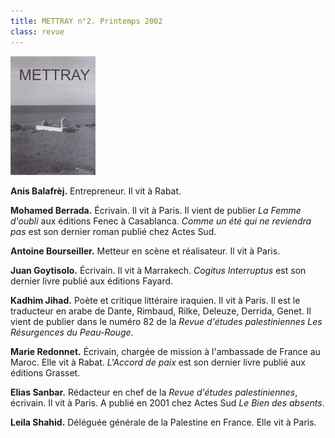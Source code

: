 ```yaml
---
title: METTRAY n°2. Printemps 2002
class: revue
---
```


<img class="right" src="/files/gd_mettray2.gif" alt="METTRAY n°2. Printemps 2002.">

**Anis Balafrèj.** Entrepreneur. Il vit à Rabat.

**Mohamed Berrada.** Écrivain. Il vit à Paris. Il vient de publier *La Femme d'oubli* aux éditions Fenec à Casablanca. *Comme un été qui ne reviendra pas* est son dernier roman publié chez Actes Sud.

**Antoine Bourseiller.** Metteur en scène et réalisateur. Il vit à Paris.

**Juan Goytisolo.** Écrivain. Il vit à Marrakech. *Cogitus Interruptus* est son dernier livre publié aux éditions Fayard.

**Kadhim Jihad.** Poète et critique littéraire iraquien. Il vit à Paris. Il est le traducteur en arabe de Dante, Rimbaud, Rilke, Deleuze, Derrida, Genet. Il vient de publier dans le numéro 82 de la *Revue d'études palestiniennes* *Les Résurgences du Peau-Rouge*.

**Marie Redonnet.** Écrivain, chargée de mission à l'ambassade de France au Maroc. Elle vit à Rabat. *L'Accord de paix* est son dernier livre publié aux éditions Grasset.

**Elias Sanbar.** Rédacteur en chef de la *Revue d'études palestiniennes*, écrivain. Il vit à Paris. A publié en 2001 chez Actes Sud *Le Bien des absents*.

**Leila Shahid.** Déléguée générale de la Palestine en France. Elle vit à Paris.